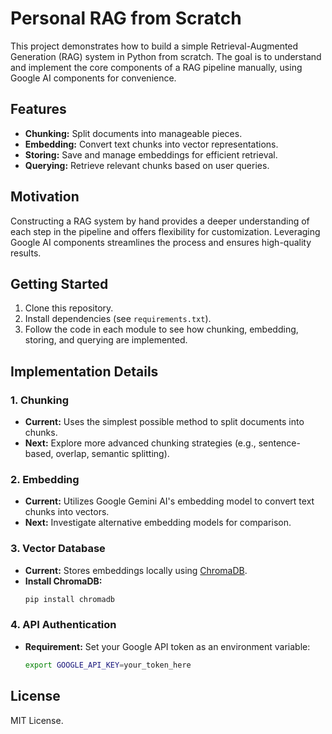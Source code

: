 # Personal RAG from Scratch

This project demonstrates how to build a simple Retrieval-Augmented Generation (RAG) system in Python from scratch. The goal is to understand and implement the core components of a RAG pipeline manually, using Google AI components for convenience.

## Features

- **Chunking:** Split documents into manageable pieces.
- **Embedding:** Convert text chunks into vector representations.
- **Storing:** Save and manage embeddings for efficient retrieval.
- **Querying:** Retrieve relevant chunks based on user queries.

## Motivation

Constructing a RAG system by hand provides a deeper understanding of each step in the pipeline and offers flexibility for customization. Leveraging Google AI components streamlines the process and ensures high-quality results.

## Getting Started

1. Clone this repository.
2. Install dependencies (see `requirements.txt`).
3. Follow the code in each module to see how chunking, embedding, storing, and querying are implemented.

## Implementation Details

### 1. Chunking

- **Current:** Uses the simplest possible method to split documents into chunks.
- **Next:** Explore more advanced chunking strategies (e.g., sentence-based, overlap, semantic splitting).

### 2. Embedding

- **Current:** Utilizes Google Gemini AI's embedding model to convert text chunks into vectors.
- **Next:** Investigate alternative embedding models for comparison.

### 3. Vector Database

- **Current:** Stores embeddings locally using [ChromaDB](https://www.trychroma.com/).
- **Install ChromaDB:**
    ```bash
    pip install chromadb
    ```

### 4. API Authentication

- **Requirement:** Set your Google API token as an environment variable:
    ```bash
    export GOOGLE_API_KEY=your_token_here
    ```

## License

MIT License.